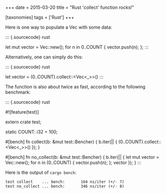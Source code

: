 +++
date = 2015-03-20
title = "Rust 'collect' function rocks!"

[taxonomies]
tags = ['Rust']
+++

Here is one way to populate a Vec with some data:

::: {.sourcecode}
rust

let mut vector = Vec::new(); for n in 0..COUNT { vector.push(n); };
:::

Alternatively, one can simply do this:

::: {.sourcecode}
rust

let vector = (0..COUNT).collect::<Vec<_>>()
:::

The function is also about twice as fast, according to the following
benchmark:

::: {.sourcecode}
rust

#![feature(test)]

extern crate test;

static COUNT: i32 = 100;

#[bench] fn collect(b: &mut test::Bencher) { b.iter(|| {
(0..COUNT).collect::<Vec<_>>() }); }

#[bench] fn no_collect(b: &mut test::Bencher) { b.iter(|| { let
mut vector = Vec::new(); for n in (0..COUNT) { vector.push(n); }; vector
}); }
:::

Here is the output of `cargo bench`:

    test collect    ... bench:       164 ns/iter (+/- 7)
    test no_collect ... bench:       346 ns/iter (+/- 8)
